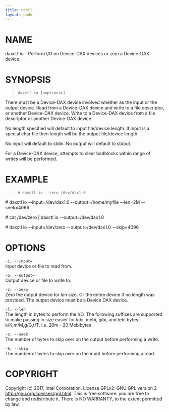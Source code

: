 ```yaml
---
title: ndctl
layout: pmdk
---
```


NAME
====

daxctl-io - Perform I/O on Device-DAX devices or zero a Device-DAX device.

SYNOPSIS
========

>     daxctl io [<options>]

There must be a Device-DAX device involved whether as the input or the output device. Read from a Device-DAX device and write to a file descriptor, or another Device-DAX device. Write to a Device-DAX device from a file descriptor or another Device-DAX device.

No length specified will default to input file/device length. If input is a special char file then length will be the output file/device length.

No input will default to stdin. No output will default to stdout.

For a Device-DAX device, attempts to clear badblocks within range of writes will be performed.

EXAMPLE
=======

>     # daxctl io --zero /dev/dax1.0

\# daxctl io --input=/dev/dax1.0 --output=/home/myfile --len=2M --seek=4096

\# cat /dev/zero | daxctl io --output=/dev/dax1.0

\# daxctl io --input=/dev/zero --output=/dev/dax1.0 --skip=4096

OPTIONS
=======

`-i; --input=`  
Input device or file to read from.

`-o; --output=`  
Output device or file to write to.

`-z; --zero`  
Zero the output device for *len* size. Or the entire device if no length was provided. The output device must be a Device DAX device.

`-l; --len`  
The length in bytes to perform the I/O. The following suffixes are supported to make passing in size easier for kibi, mebi, gibi, and tebi bytes: k/K,m/M,g/G,t/T. i.e. 20m - 20 Mebibytes

`-s; --seek`  
The number of bytes to skip over on the output before performing a write.

`-k; --skip`  
The number of bytes to skip over on the input before performing a read.

COPYRIGHT
=========

Copyright (c) 2017, Intel Corporation. License GPLv2: GNU GPL version 2 <http://gnu.org/licenses/gpl.html>. This is free software: you are free to change and redistribute it. There is NO WARRANTY, to the extent permitted by law.
